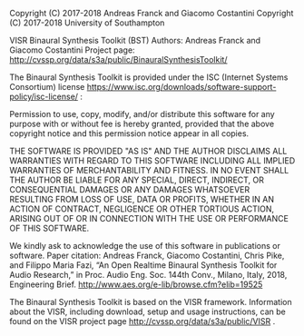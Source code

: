 Copyright (C) 2017-2018 Andreas Franck and Giacomo Costantini
Copyright (C) 2017-2018 University of Southampton

VISR Binaural Synthesis Toolkit (BST)
Authors: Andreas Franck and Giacomo Costantini
Project page: http://cvssp.org/data/s3a/public/BinauralSynthesisToolkit/


The Binaural Synthesis Toolkit is provided under the ISC (Internet Systems Consortium) license
https://www.isc.org/downloads/software-support-policy/isc-license/ :

Permission to use, copy, modify, and/or distribute this software for any 
purpose with or without fee is hereby granted, provided that the above 
copyright notice and this permission notice appear in all copies.

THE SOFTWARE IS PROVIDED "AS IS" AND THE AUTHOR DISCLAIMS ALL WARRANTIES
WITH REGARD TO THIS SOFTWARE INCLUDING ALL IMPLIED WARRANTIES OF MERCHANTABILITY 
AND FITNESS. IN NO EVENT SHALL THE AUTHOR BE LIABLE FOR ANY SPECIAL, DIRECT, 
INDIRECT, OR CONSEQUENTIAL DAMAGES OR ANY DAMAGES WHATSOEVER RESULTING FROM LOSS 
OF USE, DATA OR PROFITS, WHETHER IN AN ACTION OF CONTRACT, NEGLIGENCE OR OTHER TORTIOUS 
ACTION, ARISING OUT OF OR IN CONNECTION WITH THE USE OR PERFORMANCE OF THIS SOFTWARE.


We kindly ask to acknowledge the use of this software in publications or software.
Paper citation:
Andreas Franck, Giacomo Costantini, Chris Pike, and Filippo Maria Fazi,
“An Open Realtime Binaural Synthesis Toolkit for Audio Research,” in Proc. Audio Eng.
Soc. 144th Conv., Milano, Italy, 2018, Engineering Brief.
http://www.aes.org/e-lib/browse.cfm?elib=19525

The Binaural Synthesis Toolkit is based on the VISR framework. Information about the VISR,
including download, setup and usage instructions, can be found on the VISR project page
http://cvssp.org/data/s3a/public/VISR .
